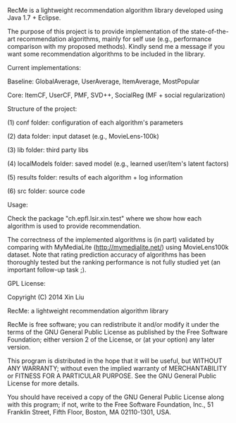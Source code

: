RecMe is a lightweight recommendation algorithm library developed using Java 1.7 + Eclipse.

The purpose of this project is to provide implementation of the state-of-the-art recommendation algorithms, mainly for self use (e.g., performance comparison with my proposed methods). Kindly send me a message if you want some recommendation algorithms to be included in the library.


Current implementations:

Baseline: GlobalAverage, UserAverage, ItemAverage, MostPopular

Core: ItemCF, UserCF, PMF, SVD++, SocialReg (MF + social regularization)


Structure of the project:

(1) conf folder: configuration of each algorithm's parameters

(2) data folder: input dataset (e.g., MovieLens-100k)

(3) lib folder: third party libs

(4) localModels folder: saved model (e.g., learned user/item's latent factors)

(5) results folder: results of each algorithm + log information

(6) src folder: source code


Usage:

Check the package "ch.epfl.lsir.xin.test" where we show how each algorithm is used to provide recommendation.

The correctness of the implemented algorithms is (in part) validated by comparing with MyMediaLite (http://mymedialite.net/) using MovieLens100k dataset. Note that rating prediction accuracy of algorithms has been thoroughly tested but the ranking performance is not fully studied yet (an important follow-up task ;).


GPL License:

Copyright (C) 2014  Xin Liu

RecMe: a lightweight recommendation algorithm library

RecMe is free software; you can redistribute it and/or
modify it under the terms of the GNU General Public License
as published by the Free Software Foundation; either version 2
of the License, or (at your option) any later version.

This program is distributed in the hope that it will be useful,
but WITHOUT ANY WARRANTY; without even the implied warranty of
MERCHANTABILITY or FITNESS FOR A PARTICULAR PURPOSE.  See the
GNU General Public License for more details.

You should have received a copy of the GNU General Public License
along with this program; if not, write to the Free Software
Foundation, Inc., 51 Franklin Street, Fifth Floor, Boston, MA  02110-1301, USA.

